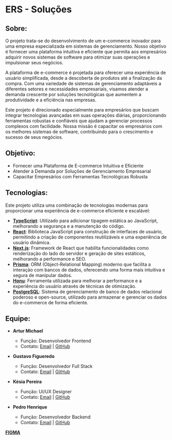 # ERS - Soluções

## Sobre:

O projeto trata-se do desenvolvimento de um e-commerce inovador para uma empresa especializada em sistemas de gerenciamento. Nosso objetivo é fornecer uma plataforma intuitiva e eficiente que permita aos empresários adquirir novos sistemas de software para otimizar suas operações e impulsionar seus negócios.

A plataforma de e-commerce é projetada para oferecer uma experiência de usuário simplificada, desde a descoberta de produtos até a finalização da compra. Com uma variedade de sistemas de gerenciamento adaptáveis a diferentes setores e necessidades empresariais, visamos atender a demanda crescente por soluções tecnológicas que aumentem a produtividade e a eficiência nas empresas.

Este projeto é direcionado especialmente para empresários que buscam integrar tecnologias avançadas em suas operações diárias, proporcionando ferramentas robustas e confiáveis que ajudam a gerenciar processos complexos com facilidade. Nossa missão é capacitar os empresários com os melhores sistemas de software, contribuindo para o crescimento e sucesso de seus negócios.

## Objetivo:

- Fornecer uma Plataforma de E-commerce Intuitiva e Eficiente
- Atender à Demanda por Soluções de Gerenciamento Empresarial
- Capacitar Empresários com Ferramentas Tecnológicas Robusta

## Tecnologias:

Este projeto utiliza uma combinação de tecnologias modernas para proporcionar uma experiência de e-commerce eficiente e escalável:

- **[TypeScript](https://www.typescriptlang.org/)**: Utilizado para adicionar tipagem estática ao JavaScript, melhorando a segurança e a manutenção do código.
- **[React](https://reactjs.org/)**: Biblioteca JavaScript para construção de interfaces de usuário, permitindo a criação de componentes reutilizáveis e uma experiência de usuário dinâmica.
- **[Next.js](https://nextjs.org/)**: Framework de React que habilita funcionalidades como renderização do lado do servidor e geração de sites estáticos, melhorando a performance e SEO.
- **[Prisma](https://www.prisma.io/)**: ORM (Object-Relational Mapping) moderno que facilita a interação com bancos de dados, oferecendo uma forma mais intuitiva e segura de manipular dados.
- **[Honu](https://honujs.org/)**: Ferramenta utilizada para melhorar a performance e a experiência do usuário através de técnicas de otimização.
- **[PostgreSQL](https://www.postgresql.org/)**: Sistema de gerenciamento de banco de dados relacional poderoso e open-source, utilizado para armazenar e gerenciar os dados do e-commerce de forma eficiente.


## Equipe:

- **Artur Michael**
  - Função: Desenvolvedor Frontend
  - Contato: [Email](mailto:arturalvesmorais8@gmail.com) | [GitHub](https://github.com/ArturMichael)

- **Gustavo Figueredo**
  - Função: Desenvolvedor Full Stack
  - Contato: [Email](mailto:gustavofigueredo86@gmail.com) | [GitHub](https://github.com/megusta01)

- **Késia Pereira**
  - Função: UI/UX Designer
  - Contato: [Email](mailto:kesiapereira2003@gmail.com) | [GitHub](https://github.com/KesiaPereira)

- **Pedro Henrique**
  - Função: Desenvolvedor Backend
  - Contato: [Email](mailto:pedrohrd87@gmail.com) | [GitHub](https://github.com/devpedrohrd)

**[FIGMA](https://www.figma.com/design/T0lppLmYVPac1fY7wqiA73/Untitled?node-id=0-1&t=Y0Ox3W02kUNVTBpd-1)**
